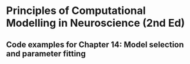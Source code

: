 # Principles of Computational Modelling in Neuroscience (2nd Ed)

## Code examples for Chapter 14: Model selection and parameter fitting
